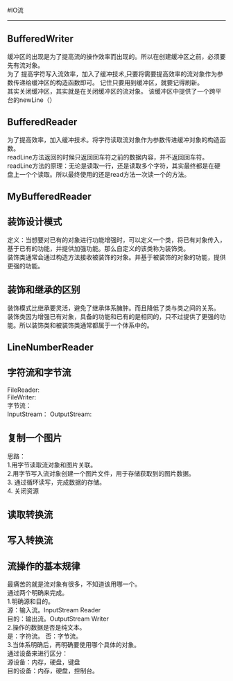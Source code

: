 #IO流

----------
## BufferedWriter 
缓冲区的出现是为了提高流的操作效率而出现的。所以在创建缓冲区之前，必须要先有流对象。  
为了 提高字符写入流效率，加入了缓冲技术,只要将需要提高效率的流对象作为参数传递给缓冲区的构造函数即可。
记住只要用到缓冲区，就要记得刷新。  
其实关闭缓冲区，其实就是在关闭缓冲区的流对象。
该缓冲区中提供了一个跨平台的newLine（）
## BufferedReader
为了提高效率，加入缓冲技术。将字符读取流对象作为参数传进缓冲对象的构造函数。  
readLine方法返回的时候只返回回车符之前的数据内容，并不返回回车符。  
readLine方法的原理：无论是读取一行，还是读取多个字符，其实最终都是在硬盘上一个个读取。所以最终使用的还是read方法一次读一个的方法。  
## MyBufferedReader
## 装饰设计模式
定义：当想要对已有的对象进行功能增强时，可以定义一个类，将已有对象传入，基于已有的功能，并提供加强功能。那么自定义的该类称为装饰类。  
装饰类通常会通过构造方法接收被装饰的对象。并基于被装饰的对象的功能，提供更强的功能。  
## 装饰和继承的区别 
装饰模式比继承要灵活，避免了继承体系臃肿。而且降低了类与类之间的关系。  
装饰类因为增强已有对象，具备的功能和已有的是相同的，只不过提供了更强的功能。所以装饰类和被装饰类通常都属于一个体系中的。
## LineNumberReader  
## 字符流和字节流
FileReader:  
FileWriter:  
字节流：  
InputStream：
OutputStream:
## 复制一个图片
思路：  
1.用字节读取流对象和图片关联。  
2.用字节写入流对象创建一个图片文件，用于存储获取到的图片数据。  
3. 通过循环读写，完成数据的存储。  
4. 关闭资源 
## 读取转换流
## 写入转换流
## 流操作的基本规律
最痛苦的就是流对象有很多，不知道该用哪一个。  
通过两个明确来完成。  
1.明确源和目的。  
	源：输入流。InputStream   Reader  
	目的：输出流。OutputStream Writer  
2.操作的数据是否是纯文本。  
	是：字符流。
	否：字节流。   
3.当体系明确后，再明确要使用哪个具体的对象。  
通过设备来进行区分：  
源设备：内存，硬盘，键盘  
目的设备：内存，硬盘，控制台。

